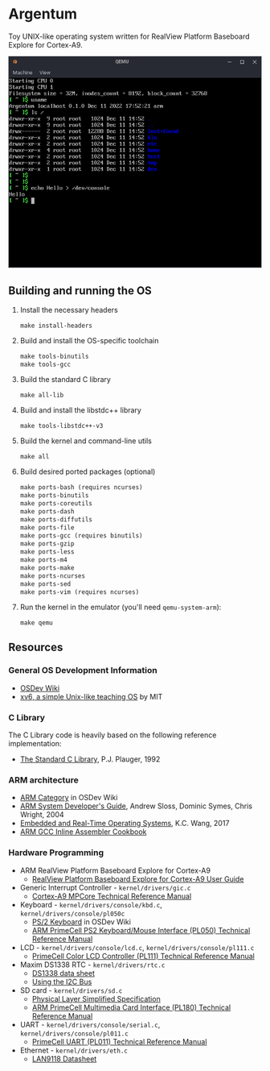 # Argentum

Toy UNIX-like operating system written for RealView Platform Baseboard Explore
for Cortex-A9.

![screenshot](./screenshot.png)

## Building and running the OS

1. Install the necessary headers
   ```
   make install-headers
   ```
2. Build and install the OS-specific toolchain
   ```
   make tools-binutils
   make tools-gcc
   ```
3. Build the standard C library
   ```
   make all-lib
   ```
4. Build and install the libstdc++ library
   ```
   make tools-libstdc++-v3
   ```
5. Build the kernel and command-line utils
   ```
   make all
   ```
6. Build desired ported packages (optional)
   ```
   make ports-bash (requires ncurses)
   make ports-binutils
   make ports-coreutils
   make ports-dash
   make ports-diffutils
   make ports-file
   make ports-gcc (requires binutils)
   make ports-gzip
   make ports-less
   make ports-m4
   make ports-make
   make ports-ncurses
   make ports-sed
   make ports-vim (requires ncurses)
   ```
7. Run the kernel in the emulator (you'll need `qemu-system-arm`):
   ```
   make qemu
   ```

## Resources

### General OS Development Information

* [OSDev Wiki](https://wiki.osdev.org/Expanded_Main_Page)
* [xv6, a simple Unix-like teaching OS](https://pdos.csail.mit.edu/6.828/2018/xv6.html) by MIT

### C Library

The C Library code is heavily based on the following reference implementation:
* [The Standard C Library](https://www.amazon.com/Standard-C-Library-P-J-Plauger/dp/0131315099), P.J. Plauger, 1992

### ARM architecture

* [ARM Category](https://wiki.osdev.org/Category:ARM) in OSDev Wiki
* [ARM System Developer's Guide](https://www.amazon.in/ARM-System-Developers-Guide-Architecture/dp/1558608745), Andrew Sloss, Dominic Symes, Chris Wright, 2004
* [Embedded and Real-Time Operating Systems](https://link.springer.com/book/10.1007/978-3-319-51517-5), K.C. Wang, 2017
* [ARM GCC Inline Assembler Cookbook](http://www.ethernut.de/en/documents/arm-inline-asm.html)

### Hardware Programming

* ARM RealView Platform Baseboard Explore for Cortex-A9
  * [RealView Platform Baseboard Explore for Cortex-A9 User Guide](https://developer.arm.com/documentation/dui0440/b/)
* Generic Interrupt Controller - `kernel/drivers/gic.c`
  * [Cortex-A9 MPCore Technical Reference Manual](https://developer.arm.com/documentation/ddi0407/g/DDI0407G_cortex_a9_mpcore_r3p0_trm.pdf)
* Keyboard - `kernel/drivers/console/kbd.c`, `kernel/drivers/console/pl050c`
  * [PS/2 Keyboard](https://wiki.osdev.org/PS/2_Keyboard) in OSDev Wiki
  * [ARM PrimeCell PS2 Keyboard/Mouse Interface (PL050) Technical Reference Manual](https://developer.arm.com/documentation/ddi0143/latest)
* LCD - `kernel/drivers/console/lcd.c`, `kernel/drivers/console/pl111.c`
  * [PrimeCell Color LCD Controller (PL111) Technical Reference Manual](https://developer.arm.com/documentation/ddi0293/c)
* Maxim DS1338 RTC - `kernel/drivers/rtc.c`
  * [DS1338 data sheet](https://datasheets.maximintegrated.com/en/ds/DS1338-DS1338Z.pdf)
  * [Using the I2C Bus](https://www.robot-electronics.co.uk/i2c-tutorial)
* SD card - `kernel/drivers/sd.c`
  * [Physical Layer Simplified Specification](https://www.sdcard.org/downloads/pls/pdf/?p=Part1_Physical_Layer_Simplified_Specification_Ver1.10.jpg&f=Part1_Physical_Layer_Simplified_Specification_Ver1.10.pdf&e=EN_P1110)
  * [ARM PrimeCell Multimedia Card Interface (PL180) Technical Reference Manual](https://developer.arm.com/documentation/ddi0172/a)
* UART - `kernel/drivers/console/serial.c`, `kernel/drivers/console/pl011.c`
  * [PrimeCell UART (PL011) Technical Reference Manual](https://developer.arm.com/documentation/ddi0183/g/)
* Ethernet - `kernel/drivers/eth.c`
  * [LAN9118 Datasheet](http://ww1.microchip.com/downloads/en/DeviceDoc/00002266B.pdf)
